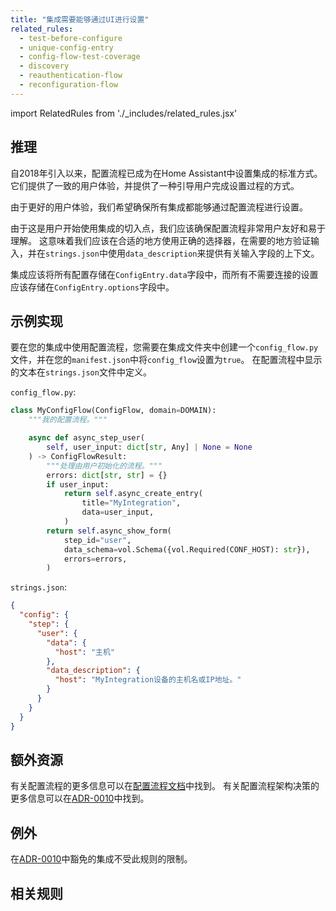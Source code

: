 ```yaml
---
title: "集成需要能够通过UI进行设置"
related_rules:
  - test-before-configure
  - unique-config-entry
  - config-flow-test-coverage
  - discovery
  - reauthentication-flow
  - reconfiguration-flow
---
```

import RelatedRules from './_includes/related_rules.jsx'

## 推理

自2018年引入以来，配置流程已成为在Home Assistant中设置集成的标准方式。
它们提供了一致的用户体验，并提供了一种引导用户完成设置过程的方式。

由于更好的用户体验，我们希望确保所有集成都能够通过配置流程进行设置。

由于这是用户开始使用集成的切入点，我们应该确保配置流程非常用户友好和易于理解。
这意味着我们应该在合适的地方使用正确的选择器，在需要的地方验证输入，并在`strings.json`中使用`data_description`来提供有关输入字段的上下文。

集成应该将所有配置存储在`ConfigEntry.data`字段中，而所有不需要连接的设置应该存储在`ConfigEntry.options`字段中。

## 示例实现

要在您的集成中使用配置流程，您需要在集成文件夹中创建一个`config_flow.py`文件，并在您的`manifest.json`中将`config_flow`设置为`true`。
在配置流程中显示的文本在`strings.json`文件中定义。

`config_flow.py`:
```python
class MyConfigFlow(ConfigFlow, domain=DOMAIN):
    """我的配置流程。"""

    async def async_step_user(
        self, user_input: dict[str, Any] | None = None
    ) -> ConfigFlowResult:
        """处理由用户初始化的流程。"""
        errors: dict[str, str] = {}
        if user_input:
            return self.async_create_entry(
                title="MyIntegration",
                data=user_input,
            )
        return self.async_show_form(
            step_id="user",
            data_schema=vol.Schema({vol.Required(CONF_HOST): str}),
            errors=errors,
        )
```

`strings.json`: 
```json
{
  "config": {
    "step": {
      "user": {
        "data": {
          "host": "主机"
        },
        "data_description": {
          "host": "MyIntegration设备的主机名或IP地址。"
        }
      }
    }
  }
}
```

## 额外资源

有关配置流程的更多信息可以在[配置流程文档](/docs/config_entries_config_flow_handler)中找到。
有关配置流程架构决策的更多信息可以在[ADR-0010](https://github.com/home-assistant/architecture/blob/master/adr/0010-integration-configuration.md)中找到。

## 例外

在[ADR-0010](https://github.com/home-assistant/architecture/blob/master/adr/0010-integration-configuration.md)中豁免的集成不受此规则的限制。

## 相关规则

<RelatedRules relatedRules={frontMatter.related_rules}></RelatedRules>